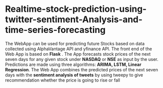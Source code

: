 # Realtime-stock-prediction-using-twitter-sentiment-Analysis-and-time-series-forecasting

The WebApp can be used for predicting future Stocks based on data collected using AlphaVantage API and yfinance API.
The front end of the Web App is based on **Flask** . The App forecasts stock prices of the next seven days for any given stock under **NASDAQ** or **NSE** as input by the user. Predictions are made using three algorithms: **ARIMA, LSTM, Linear Regression**. The Web App combines the predicted prices of the next seven days with the **sentiment analysis of tweets** by using tweepy to give recommendation whether the price is going to rise or fall
